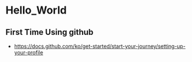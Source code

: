 # Hello_World
## First Time Using github
- https://docs.github.com/ko/get-started/start-your-journey/setting-up-your-profile
